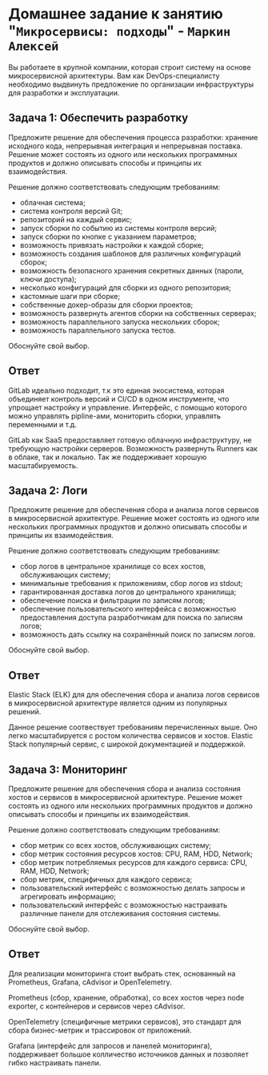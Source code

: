 # Домашнее задание к занятию "`Микросервисы: подходы`" - `Маркин Алексей`

Вы работаете в крупной компании, которая строит систему на основе микросервисной архитектуры.
Вам как DevOps-специалисту необходимо выдвинуть предложение по организации инфраструктуры для разработки и эксплуатации.

## Задача 1: Обеспечить разработку

Предложите решение для обеспечения процесса разработки: хранение исходного кода, непрерывная интеграция и непрерывная поставка. 
Решение может состоять из одного или нескольких программных продуктов и должно описывать способы и принципы их взаимодействия.

Решение должно соответствовать следующим требованиям:
- облачная система;
- система контроля версий Git;
- репозиторий на каждый сервис;
- запуск сборки по событию из системы контроля версий;
- запуск сборки по кнопке с указанием параметров;
- возможность привязать настройки к каждой сборке;
- возможность создания шаблонов для различных конфигураций сборок;
- возможность безопасного хранения секретных данных (пароли, ключи доступа);
- несколько конфигураций для сборки из одного репозитория;
- кастомные шаги при сборке;
- собственные докер-образы для сборки проектов;
- возможность развернуть агентов сборки на собственных серверах;
- возможность параллельного запуска нескольких сборок;
- возможность параллельного запуска тестов.

Обоснуйте свой выбор.

## Ответ

GitLab идеально подходит, т.к это единая экосистема, которая объединяет контроль версий и CI/CD в одном инструменте, что упрощает настройку и управление. Интерфейс, с помощью которого можно управлять pipline-ами, мониторить сборки, управлять переменными и т.д. 

GitLab как SaaS предоставляет готовую облачную инфраструктуру, не требующую настройки серверов. Возможность развернуть Runners как в облаке, так и локально. Так же поддерживает хорошую масштабируемость.

## Задача 2: Логи

Предложите решение для обеспечения сбора и анализа логов сервисов в микросервисной архитектуре.
Решение может состоять из одного или нескольких программных продуктов и должно описывать способы и принципы их взаимодействия.

Решение должно соответствовать следующим требованиям:
- сбор логов в центральное хранилище со всех хостов, обслуживающих систему;
- минимальные требования к приложениям, сбор логов из stdout;
- гарантированная доставка логов до центрального хранилища;
- обеспечение поиска и фильтрации по записям логов;
- обеспечение пользовательского интерфейса с возможностью предоставления доступа разработчикам для поиска по записям логов;
- возможность дать ссылку на сохранённый поиск по записям логов.

Обоснуйте свой выбор.

## Ответ

Elastic Stack (ELK) для для обеспечения сбора и анализа логов сервисов в микросервисной архитектуре является одним из популярных решений.

Данное решение соотвествует требованиям перечисленных выше. Оно легко масштабируется с ростом количества сервисов и хостов. Elastic Stack популярный сервис, с широкой документацией и поддержкой.


## Задача 3: Мониторинг

Предложите решение для обеспечения сбора и анализа состояния хостов и сервисов в микросервисной архитектуре.
Решение может состоять из одного или нескольких программных продуктов и должно описывать способы и принципы их взаимодействия.

Решение должно соответствовать следующим требованиям:
- сбор метрик со всех хостов, обслуживающих систему;
- сбор метрик состояния ресурсов хостов: CPU, RAM, HDD, Network;
- сбор метрик потребляемых ресурсов для каждого сервиса: CPU, RAM, HDD, Network;
- сбор метрик, специфичных для каждого сервиса;
- пользовательский интерфейс с возможностью делать запросы и агрегировать информацию;
- пользовательский интерфейс с возможностью настраивать различные панели для отслеживания состояния системы.

Обоснуйте свой выбор.

## Ответ

Для реализации мониторинга стоит выбрать стек, основанный на Prometheus, Grafana, cAdvisor и OpenTelemetry.

Prometheus (сбор, хранение, обработка), со всех хостов через node exporter, с контейнеров и сервисов через cAdvisor.

OpenTelemetry (специфичные метрики сервисов), это стандарт для сбора бизнес-метрик и трассировок от приложений.

Grafana (интерфейс для запросов и панелей мониторинга), поддерживает большое колличество источников данных и позволяет гибко настраивать панели.
